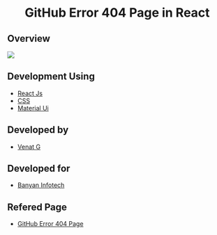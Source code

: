<h1 align="center">GitHub Error 404 Page in React</h1>

## Overview

<a href="https://github.com/Venkat-Banyan/Venkat-Banyan/edit/main/Github_React_404"><img src="https://github.com/Venkat-Banyan/Venkat-Banyan/blob/main/Github_React_404/GitHub_Error_404.png"></a>


## Development Using
- [React Js](https://es.reactjs.org/)
- [CSS](https://www.w3schools.com/css/css_intro.asp)
- [Material Ui](https://mui.com/)

## Developed by
- [Venat G](https://github.com/Venkat-Banyan/)

## Developed for
- [Banyan Infotech](https://www.banyaninfotech.com/)

## Refered Page
- [GitHub Error 404 Page](https://github.com/404)
